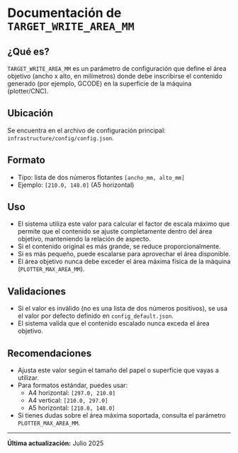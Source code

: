 # Documentación de `TARGET_WRITE_AREA_MM`

## ¿Qué es?
`TARGET_WRITE_AREA_MM` es un parámetro de configuración que define el área objetivo (ancho x alto, en milímetros) donde debe inscribirse el contenido generado (por ejemplo, GCODE) en la superficie de la máquina (plotter/CNC).

## Ubicación
Se encuentra en el archivo de configuración principal: `infrastructure/config/config.json`.

## Formato
- Tipo: lista de dos números flotantes `[ancho_mm, alto_mm]`
- Ejemplo: `[210.0, 148.0]` (A5 horizontal)

## Uso
- El sistema utiliza este valor para calcular el factor de escala máximo que permite que el contenido se ajuste completamente dentro del área objetivo, manteniendo la relación de aspecto.
- Si el contenido original es más grande, se reduce proporcionalmente.
- Si es más pequeño, puede escalarse para aprovechar el área disponible.
- El área objetivo nunca debe exceder el área máxima física de la máquina (`PLOTTER_MAX_AREA_MM`).

## Validaciones
- Si el valor es inválido (no es una lista de dos números positivos), se usa el valor por defecto definido en `config_default.json`.
- El sistema valida que el contenido escalado nunca exceda el área objetivo.

## Recomendaciones
- Ajusta este valor según el tamaño del papel o superficie que vayas a utilizar.
- Para formatos estándar, puedes usar:  
  - A4 horizontal: `[297.0, 210.0]`  
  - A4 vertical: `[210.0, 297.0]`  
  - A5 horizontal: `[210.0, 148.0]`
- Si tienes dudas sobre el área máxima soportada, consulta el parámetro `PLOTTER_MAX_AREA_MM`.

---

**Última actualización:** Julio 2025
